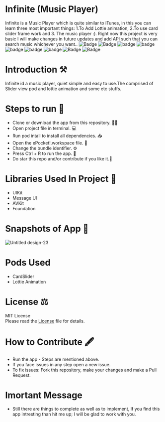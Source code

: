 # Infinite (Music Player)
Infinite is a Music Player which is quite similar to iTunes, in this you can learn three most important things: 1.To Add Lottie animation, 2.To use card slider frame work and 3. The music player :). Right now this project is very basic I will  make changes in future updates and add API such that you can search music whichever you want..
![Badge](https://img.shields.io/badge/License-MIT-yellow) 
![Badge](https://img.shields.io/badge/Xcode-11.6-green)
![badge](https://img.shields.io/badge/Swift-5.0-red)
![badge](https://img.shields.io/badge/Pods-CardSlider-green)
![badge](https://img.shields.io/badge/Pods-Lottie-green)
![badge](https://img.shields.io/badge/iOS-13-blue)
![badge](https://img.shields.io/badge/Platfrom-iOS-orange)
![Badge](https://img.shields.io/badge/Payment-Application-yellowgreen)
![Badge](https://img.shields.io/badge/ePocket-App-black)

# Introduction ⚒  
Infinite id a music player, quiet simple and easy to use.The comprised of Slider view pod and lottie animation and some etc stuffs.

# Steps to run 📲

* Clone or download the app from this repository. 👩‍💻
* Open project file in terminal. 💻
* Run pod intall to install all dependencies. 📥
* Open the ePocket!.workspace file. 💾
* Change the bundle identifier. ⚙️
* Press Ctrl + R to run the app. 📲
* Do star this repo and/or contribute if you like it.🙂 


# Libraries Used In Project 📒 

* UIKit <br>
* Message UI
* AVKit
* Foundation

# Snapshots of App 📸

![Untitled design-23](https://user-images.githubusercontent.com/56252259/89245713-0c7feb80-d627-11ea-8a4a-c4fb151e1fca.png)

# Pods Used
* CardSlider 
* Lottie Animation

# License ⚖️  

MIT License<br> Please read the [License](https://github.com/gokulnair2001/Infinite-Music-Player-/blob/master/LICENSE) file for details.

# How to Contribute 🖋 

* Run the app - Steps are mentioned above.
* If you face issues in any step open a new issue.
* To fix issues: Fork this repository, make your changes and make a Pull Request. 

# Imortant Message 

* Still there are things to complete as well as to implement, If you find this app intresting than hit me up; I will be
glad to work with you.

